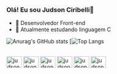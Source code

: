 ### Olá! Eu sou Judson Ciribelli👋

- 🔭 Desenvolvedor Front-end
- 🌱 Atualmente estudando linguagem C


![Anurag's GitHub stats](https://github-readme-stats.vercel.app/api?username=JudsonCiribelli&show_icons=true&theme=radical)
[![Top Langs](https://github-readme-stats.vercel.app/api/top-langs/?username=JudsonCiribelli&layout=compact&theme=radical)



<div style="display: inline_block"><br>
  <img align="center" alt="judson-HTML" height="30" width="40" img src="https://cdn.jsdelivr.net/gh/devicons/devicon/icons/html5/html5-original.svg" />
  <img align="center" alt="judson-CSS" height="30" width="40" img src="https://cdn.jsdelivr.net/gh/devicons/devicon/icons/css3/css3-original.svg" />        
  <img  align="center" alt="judson-SASS" height="30" width="40" img src="https://cdn.jsdelivr.net/gh/devicons/devicon/icons/sass/sass-original.svg" />          
  <img align="center" alt="judson-JS" height="30" width="40" img src="https://cdn.jsdelivr.net/gh/devicons/devicon/icons/javascript/javascript-original.svg" />
  <img align="center" alt="judson-C" height="30" width="40" img src="https://cdn.jsdelivr.net/gh/devicons/devicon/icons/c/c-original.svg" />
  <img align="center" alt="judson-GIT" height="30" width="40" img src="https://cdn.jsdelivr.net/gh/devicons/devicon/icons/git/git-original.svg" />          
</div>
          

